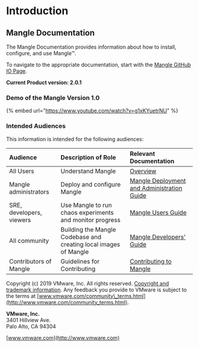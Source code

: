 # Introduction

## Mangle Documentation

The Mangle Documentation provides information about how to install, configure, and use Mangle™.

To navigate to the appropriate documentation, start with the [Mangle GitHub IO Page](https://vmware.github.io/mangle/).

**Current Product version: 2.0.1**

### **Demo of the Mangle Version 1.0**

{% embed url="https://www.youtube.com/watch?v=g1xKYuetrNU" %}

### Intended Audiences

This information is intended for the following audiences:

| **Audience** | **Description of Role** | **Relevant Documentation** |
| :--- | :--- | :--- |
| All Users | Understand Mangle | [Overview](overview.md) |
| Mangle administrators | Deploy and configure Mangle | [Mangle Deployment and Administration Guide](mangle-administration/) |
| SRE, developers, viewers | Use Mangle to run chaos experiments and monitor progress | [Mangle Users Guide](sre-developers-and-users/) |
| All community | Building the Mangle Codebase and creating local images of Mangle | [Mangle Developers' Guide](building-the-mangle-codebase.md) |
| Contributors of Mangle | Guidelines for Contributing | [Contributing to Mangle](contributing-to-mangle.md) |

Copyright \(c\) 2019 VMware, Inc. All rights reserved. [Copyright and trademark information](http://pubs.vmware.com/copyright-trademark.html). Any feedback you provide to VMware is subject to the terms at [www.vmware.com/community\_terms.html](http://www.vmware.com/community_terms.html).

**VMware, Inc.**  
3401 Hillview Ave.  
Palo Alto, CA 94304

[www.vmware.com](http://www.vmware.com)

